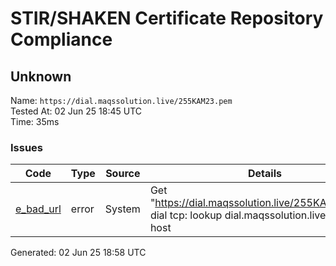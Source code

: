 # STIR/SHAKEN Certificate Repository Compliance

## Unknown

Name: `https://dial.maqssolution.live/255KAM23.pem`\
Tested At: 02 Jun 25 18:45 UTC\
Time: 35ms

### Issues

| Code | Type | Source | Details |
|------|------|--------|---------|
| [e_bad_url](../../ISSUES/e_bad_url/README.md) | error | System | Get "https://dial.maqssolution.live/255KAM23.pem": dial tcp: lookup dial.maqssolution.live: no such host |

Generated: 02 Jun 25 18:58 UTC